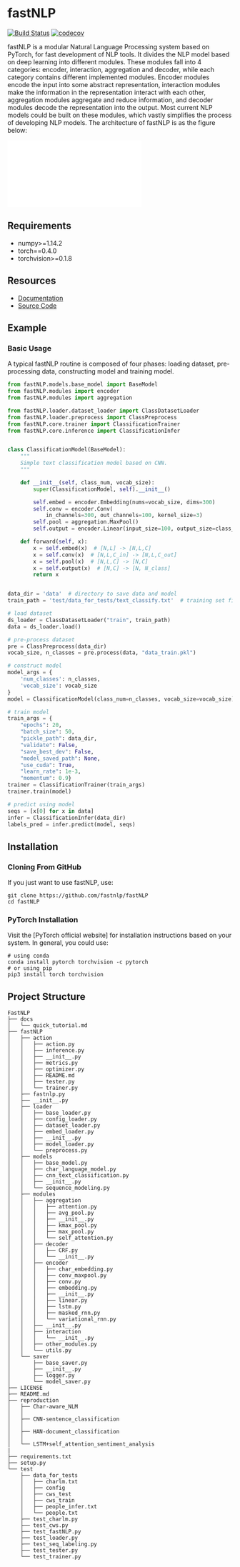 # fastNLP

[![Build Status](https://travis-ci.org/fastnlp/fastNLP.svg?branch=master)](https://travis-ci.org/fastnlp/fastNLP)
[![codecov](https://codecov.io/gh/fastnlp/fastNLP/branch/master/graph/badge.svg)](https://codecov.io/gh/fastnlp/fastNLP)

fastNLP is a modular Natural Language Processing system based on PyTorch, for fast development of NLP tools. It divides the NLP model based on deep learning into different modules. These modules fall into 4 categories: encoder, interaction, aggregation and decoder, while each category contains different implemented modules. Encoder modules encode the input into some abstract representation, interaction modules make the information in the representation interact with each other, aggregation modules aggregate and reduce information, and decoder modules decode the representation into the output. Most current NLP models could be built on these modules, which vastly simplifies the process of developing NLP models. The architecture of fastNLP is as the figure below:

![](fastnlp-architecture.pdf)


## Requirements

- numpy>=1.14.2
- torch==0.4.0
- torchvision>=0.1.8


## Resources

- [Documentation](https://github.com/fastnlp/fastNLP)
- [Source Code](https://github.com/fastnlp/fastNLP)


## Example

### Basic Usage

A typical fastNLP routine is composed of four phases: loading dataset, pre-processing data, constructing model and training model.
```python
from fastNLP.models.base_model import BaseModel
from fastNLP.modules import encoder
from fastNLP.modules import aggregation

from fastNLP.loader.dataset_loader import ClassDatasetLoader
from fastNLP.loader.preprocess import ClassPreprocess
from fastNLP.core.trainer import ClassificationTrainer
from fastNLP.core.inference import ClassificationInfer


class ClassificationModel(BaseModel):
    """
    Simple text classification model based on CNN.
    """

    def __init__(self, class_num, vocab_size):
        super(ClassificationModel, self).__init__()

        self.embed = encoder.Embedding(nums=vocab_size, dims=300)
        self.conv = encoder.Conv(
            in_channels=300, out_channels=100, kernel_size=3)
        self.pool = aggregation.MaxPool()
        self.output = encoder.Linear(input_size=100, output_size=class_num)

    def forward(self, x):
        x = self.embed(x)  # [N,L] -> [N,L,C]
        x = self.conv(x)  # [N,L,C_in] -> [N,L,C_out]
        x = self.pool(x)  # [N,L,C] -> [N,C]
        x = self.output(x)  # [N,C] -> [N, N_class]
        return x


data_dir = 'data'  # directory to save data and model
train_path = 'test/data_for_tests/text_classify.txt'  # training set file

# load dataset
ds_loader = ClassDatasetLoader("train", train_path)
data = ds_loader.load()

# pre-process dataset
pre = ClassPreprocess(data_dir)
vocab_size, n_classes = pre.process(data, "data_train.pkl")

# construct model
model_args = {
    'num_classes': n_classes,
    'vocab_size': vocab_size
}
model = ClassificationModel(class_num=n_classes, vocab_size=vocab_size)

# train model
train_args = {
    "epochs": 20,
    "batch_size": 50,
    "pickle_path": data_dir,
    "validate": False,
    "save_best_dev": False,
    "model_saved_path": None,
    "use_cuda": True,
    "learn_rate": 1e-3,
    "momentum": 0.9}
trainer = ClassificationTrainer(train_args)
trainer.train(model)

# predict using model
seqs = [x[0] for x in data]
infer = ClassificationInfer(data_dir)
labels_pred = infer.predict(model, seqs)
```


## Installation

### Cloning From GitHub

If you just want to use fastNLP, use:
```shell
git clone https://github.com/fastnlp/fastNLP
cd fastNLP
```

### PyTorch Installation

Visit the [PyTorch official website] for installation instructions based on your system. In general, you could use:
```shell
# using conda
conda install pytorch torchvision -c pytorch
# or using pip
pip3 install torch torchvision
```


## Project Structure

```
FastNLP
├── docs
│   └── quick_tutorial.md
├── fastNLP
│   ├── action
│   │   ├── action.py
│   │   ├── inference.py
│   │   ├── __init__.py
│   │   ├── metrics.py
│   │   ├── optimizer.py
│   │   ├── README.md
│   │   ├── tester.py
│   │   └── trainer.py
│   ├── fastnlp.py
│   ├── __init__.py
│   ├── loader
│   │   ├── base_loader.py
│   │   ├── config_loader.py
│   │   ├── dataset_loader.py
│   │   ├── embed_loader.py
│   │   ├── __init__.py
│   │   ├── model_loader.py
│   │   └── preprocess.py
│   ├── models
│   │   ├── base_model.py
│   │   ├── char_language_model.py
│   │   ├── cnn_text_classification.py
│   │   ├── __init__.py
│   │   └── sequence_modeling.py
│   ├── modules
│   │   ├── aggregation
│   │   │   ├── attention.py
│   │   │   ├── avg_pool.py
│   │   │   ├── __init__.py
│   │   │   ├── kmax_pool.py
│   │   │   ├── max_pool.py
│   │   │   └── self_attention.py
│   │   ├── decoder
│   │   │   ├── CRF.py
│   │   │   └── __init__.py
│   │   ├── encoder
│   │   │   ├── char_embedding.py
│   │   │   ├── conv_maxpool.py
│   │   │   ├── conv.py
│   │   │   ├── embedding.py
│   │   │   ├── __init__.py
│   │   │   ├── linear.py
│   │   │   ├── lstm.py
│   │   │   ├── masked_rnn.py
│   │   │   └── variational_rnn.py
│   │   ├── __init__.py
│   │   ├── interaction
│   │   │   └── __init__.py
│   │   ├── other_modules.py
│   │   └── utils.py
│   └── saver
│       ├── base_saver.py
│       ├── __init__.py
│       ├── logger.py
│       └── model_saver.py
├── LICENSE
├── README.md
├── reproduction
│   ├── Char-aware_NLM
│   │  
│   ├── CNN-sentence_classification
│   │  
│   ├── HAN-document_classification
│   │  
│   └── LSTM+self_attention_sentiment_analysis
|
├── requirements.txt
├── setup.py
└── test
    ├── data_for_tests
    │   ├── charlm.txt
    │   ├── config
    │   ├── cws_test
    │   ├── cws_train
    │   ├── people_infer.txt
    │   └── people.txt
    ├── test_charlm.py
    ├── test_cws.py
    ├── test_fastNLP.py
    ├── test_loader.py
    ├── test_seq_labeling.py
    ├── test_tester.py
    └── test_trainer.py
```
